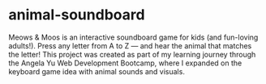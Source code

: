 # animal-soundboard
Meows &amp; Moos is an interactive soundboard game for kids (and fun-loving adults!). Press any letter from A to Z — and hear the animal that matches the letter! This project was created as part of my learning journey through the Angela Yu Web Development Bootcamp, where I expanded on the keyboard game idea with animal sounds and visuals.
